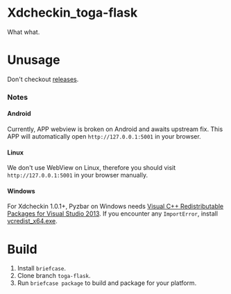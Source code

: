 # Xdcheckin_toga-flask
What what.

# Unusage
Don't checkout [releases](https://github.com/Pairman/Xdcheckin/releases/).
### Notes
#### Android
Currently, APP webview is broken on Android and awaits upstream fix. This APP will automatically open ```http://127.0.0.1:5001``` in your browser.

#### Linux
We don't use WebView on Linux, therefore you should visit ```http://127.0.0.1:5001``` in your browser manually.

#### Windows
For Xdcheckin 1.0.1+, Pyzbar on Windows needs [Visual C++ Redistributable Packages for Visual Studio 2013](https://www.microsoft.com/en-US/download/details.aspx?id=40784). If you encounter any ```ImportError```, install [vcredist_x64.exe](https://download.microsoft.com/download/c/c/2/cc2df5f8-4454-44b4-802d-5ea68d086676/vcredist_x64.exe).

# Build
1. Install ```briefcase```.<br>
2. Clone branch ```toga-flask```.<br>
3. Run ```briefcase package``` to build and package for your platform.
